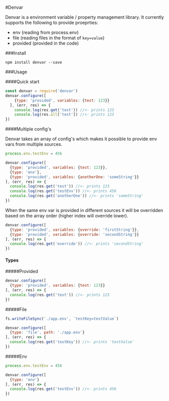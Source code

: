 #Denvar

Denvar is a environment variable / property management library.
It currently supports the following to provide proeprties:
- env (reading from process.env)
- file (reading files in the format of `key=value`)
- provided (provided in the code)

###Install

`npm install denvar --save`

###Usage

####Quick start
```javascript
const denvar = require('denvar')
denvar.configure([
    {type: 'provided', variables: {test: 123}}
  ], (err, res) => {
    console.log(res.get('test')) //<- prints 123
    console.log(res.all['test']) //<- prints 123
})
```

####Multiple config's

Denvar takes an array of config's which makes it possible to provide env vars from multiple sources.
```javascript
process.env.testEnv = 456

denvar.configure([
  {type: 'provided', variables: {test: 123}},
  {type: 'env'},
  {type: 'provided', variables: {anotherOne: 'someString'}}
], (err, res) => {
  console.log(res.get('test')) //<- prints 123
  console.log(res.get('testEnv')) //<- prints 456
  console.log(res.get('anotherOne')) //<- prints 'someString'
})
```

When the same env var is provided in different sources it will be overridden based on the array order (higher index will override lower).
```javascript
denvar.configure([
  {type: 'provided', variables: {override: 'firstString'}},
  {type: 'provided', variables: {override: 'secondString'}}
], (err, res) => {
  console.log(res.get('override')) //<- prints 'secondString'
})
```

#### Types
#####Provided
```javascript
denvar.configure([
  {type: 'provided', variables: {test: 123}}
], (err, res) => {
  console.log(res.get('test')) //<- prints 123
})
```

#####File
```javascript
fs.writeFileSync('./app.env', `testKey=testValue`)

denvar.configure([
  {type: 'file', path: './app.env'}
], (err, res) => {
  console.log(res.get('testKey')) //<- prints 'testValue'
})
```

#####Env
```javascript
process.env.testEnv = 456

denvar.configure([
  {type: 'env'}
], (err, res) => {
  console.log(res.get('testEnv')) //<- prints 456
})
```

